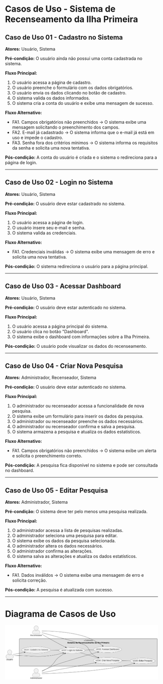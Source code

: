 # Casos de Uso - Sistema de Recenseamento da Ilha Primeira

## Caso de Uso 01 - Cadastro no Sistema
**Atores:** Usuário, Sistema

**Pré-condição:** O usuário ainda não possui uma conta cadastrada no sistema.

**Fluxo Principal:**
1. O usuário acessa a página de cadastro.
2. O usuário preenche o formulário com os dados obrigatórios.
3. O usuário envia os dados clicando no botão de cadastro.
4. O sistema valida os dados informados.
5. O sistema cria a conta do usuário e exibe uma mensagem de sucesso.

**Fluxo Alternativo:**
- FA1. Campos obrigatórios não preenchidos → O sistema exibe uma mensagem solicitando o preenchimento dos campos.
- FA2. E-mail já cadastrado → O sistema informa que o e-mail já está em uso e impede o cadastro.
- FA3. Senha fora dos critérios mínimos → O sistema informa os requisitos da senha e solicita uma nova tentativa.

**Pós-condição:** A conta do usuário é criada e o sistema o redireciona para a página de login.

---

## Caso de Uso 02 - Login no Sistema
**Atores:** Usuário, Sistema

**Pré-condição:** O usuário deve estar cadastrado no sistema.

**Fluxo Principal:**
1. O usuário acessa a página de login.
2. O usuário insere seu e-mail e senha.
3. O sistema valida as credenciais.

**Fluxo Alternativo:**
- FA1. Credenciais inválidas → O sistema exibe uma mensagem de erro e solicita uma nova tentativa.

**Pós-condição:** O sistema redireciona o usuário para a página principal.

---

## Caso de Uso 03 - Acessar Dashboard
**Atores:** Usuário, Sistema

**Pré-condição:** O usuário deve estar autenticado no sistema.

**Fluxo Principal:**
1. O usuário acessa a página principal do sistema.
2. O usuário clica no botão "Dashboard".
3. O sistema exibe o dashboard com informações sobre a Ilha Primeira.

**Pós-condição:** O usuário pode visualizar os dados do recenseamento.

---

## Caso de Uso 04 - Criar Nova Pesquisa
**Atores:** Administrador, Recenseador, Sistema

**Pré-condição:** O usuário deve estar autenticado no sistema.

**Fluxo Principal:**
1. O administrador ou recenseador acessa a funcionalidade de nova pesquisa.
2. O sistema exibe um formulário para inserir os dados da pesquisa.
3. O administrador ou recenseador preenche os dados necessários.
4. O administrador ou recenseador confirma e salva a pesquisa.
5. O sistema armazena a pesquisa e atualiza os dados estatísticos.

**Fluxo Alternativo:**
- FA1. Campos obrigatórios não preenchidos → O sistema exibe um alerta e solicita o preenchimento correto.

**Pós-condição:** A pesquisa fica disponível no sistema e pode ser consultada no dashboard.

---

## Caso de Uso 05 - Editar Pesquisa
**Atores:** Administrador, Sistema

**Pré-condição:** O sistema deve ter pelo menos uma pesquisa realizada.

**Fluxo Principal:**
1. O administrador acessa a lista de pesquisas realizadas.
2. O administrador seleciona uma pesquisa para editar.
3. O sistema exibe os dados da pesquisa selecionada.
4. O administrador altera os dados necessários.
5. O administrador confirma as alterações.
6. O sistema salva as alterações e atualiza os dados estatísticos.

**Fluxo Alternativo:**
- FA1. Dados inválidos → O sistema exibe uma mensagem de erro e solicita correção.

**Pós-condição:** A pesquisa é atualizada com sucesso.


---

# Diagrama de Casos de Uso

![![Diagrama de Caso de Uso](../assets/Casos_de_Uso/Casos_de_Uso.png)](../assets/Casos_de_Uso/Casos_de_Uso.png)

